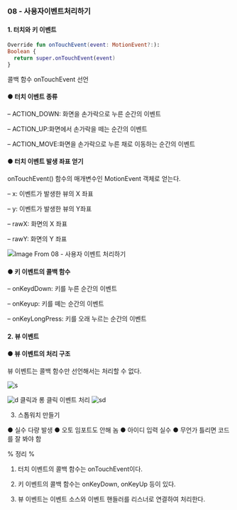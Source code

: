 ### 08 - 사용자이벤트처리하기

#### 1. 터치와 키 이벤트

```kotlin
Override fun onTouchEvent(event: MotionEvent?:): 
Boolean {
  return super.onTouchEvent(event) 
}
```

콜백 함수 onTouchEvent 선언 

#### ● 터치 이벤트 종류

– ACTION_DOWN: 화면을 손가락으로 누른 순간의 이벤트 

– ACTION_UP:화면에서 손가락을 떼는 순간의 이벤트 

– ACTION_MOVE:화면을 손가락으로 누른 채로 이동하는 순간의 이벤트

#### ● 터치 이벤트 발생 좌표 얻기

onTouchEvent() 함수의 매개변수인 MotionEvent 객체로 얻는다.

– x: 이벤트가 발생한 뷰의 X 좌표 

– y: 이벤트가 발생한 뷰의 Y좌표 

– rawX: 화면의 X 좌표 

– rawY: 화면의 Y 좌표

![Image From 08 - 사용자 이벤트 처리하기](https://user-images.githubusercontent.com/102038962/217750257-762aa12a-f34c-4040-b4ed-956ff34b1da5.png)

#### ● 키 이벤트의 콜백 함수

– onKeydDown: 키를 누른 순간의 이벤트 

– onKeyup: 키를 떼는 순간의 이벤트

– onKeyLongPress: 키를 오래 누르는 순간의 이벤트 

#### 2. 뷰 이벤트

#### ● 뷰 이벤트의 처리 구조

뷰 이벤트는 콜백 함수만 선언해서는 처리할 수 없다.

![s](https://user-images.githubusercontent.com/102038962/217750307-c63295d2-847f-4e3f-a9ec-8b1d2e180b24.png)

![d](https://user-images.githubusercontent.com/102038962/217750345-371cc652-6520-443e-b593-e8a9d3d60276.png)
클릭과 롱 클릭 이벤트 처리
![sd](https://user-images.githubusercontent.com/102038962/217750373-51f4cb27-e6e2-42ea-bc1e-b74ed5b6c36f.png)

3. 스톱워치 만들기

● 실수 다량 발생
● 오토 임포트도 안해 놈
● 아이디 입력 실수
● 무언가 틀리면 코드를 잘 봐야 함 

% 정리 %

1. 터치 이벤트의 콜백 함수는 onTouchEvent이다.

2. 키 이벤트의 콜백 함수는 onKeyDown, onKeyUp 등이 있다.

3. 뷰 이벤트는 이벤트 소스와 이벤트 핸들러를 리스너로 연결하여 처리한다.




